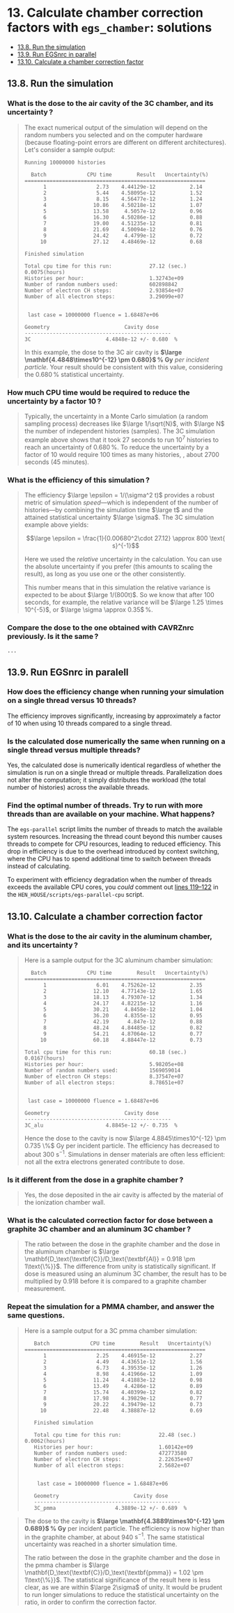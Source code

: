 <!-- # 1. -->
<!-- # 2. -->
<!-- # 3. -->
<!-- # 4. -->
<!-- # 5. -->
<!-- # 6. -->
<!-- # 7. -->
<!-- # 8. -->
<!-- # 9. -->
<!-- # 10. -->
<!-- # 11. -->
<!-- # 12. -->

# 13. Calculate chamber correction factors with `egs_chamber`: solutions <!-- omit in toc -->

- [13.8. Run the simulation](#138-run-the-simulation)
- [13.9. Run EGSnrc in parallel](#139-run-egsnrc-in-parallel)
- [13.10. Calculate a chamber correction factor](#1310-calculate-a-chamber-correction-factor)

<!-- ## 13.1. -->
<!-- ## 13.2. -->
<!-- ## 13.3. -->
<!-- ## 13.4. -->
<!-- ## 13.5. -->
<!-- ## 13.6. -->
<!-- ## 13.7. -->

## 13.8. Run the simulation

### What is the dose to the air cavity of the 3C chamber, and its uncertainty ?

> The exact numerical output of the simulation will depend on the random numbers
> you selected and on the computer hardware (because floating-point errors are
> different on different architectures). Let's consider a sample output:
>
> ```text
> Running 10000000 histories
>
>   Batch             CPU time        Result   Uncertainty(%)
> ==========================================================
>       1                2.73    4.44129e-12           2.14
>       2                5.44    4.58095e-12           1.52
>       3                8.15    4.56477e-12           1.24
>       4               10.86    4.50218e-12           1.07
>       5               13.58     4.5057e-12           0.96
>       6               16.30    4.50286e-12           0.88
>       7               19.00    4.51235e-12           0.81
>       8               21.69    4.50094e-12           0.76
>       9               24.42     4.4799e-12           0.72
>      10               27.12    4.48469e-12           0.68
> ```
>
> ```text
> Finished simulation
>
> Total cpu time for this run:            27.12 (sec.) 0.0075(hours)
> Histories per hour:                     1.32743e+09
> Number of random numbers used:          602898842
> Number of electron CH steps:            2.93854e+07
> Number of all electron steps:           3.29099e+07
>
>
>  last case = 10000000 fluence = 1.68487e+06
>
> Geometry                        Cavity dose
> -----------------------------------------------
> 3C                        4.4848e-12 +/- 0.680  %
> ```
>
> In this example, the dose to the 3C air cavity is
> **$\large \mathbf{4.4848\times10^{-12} \pm 0.680}$ % Gy** *per incident particle.*
> Your result should be consistent with this value, considering the 0.680 %
> statistical uncertainty.

### How much CPU time would be required to reduce the uncertainty by a factor 10 ?

> Typically, the uncertainty in a Monte Carlo simulation (a random sampling
> process) decreases like $\large 1/\sqrt{N}$, with $\large N$ the number of independent
> histories (samples). The 3C simulation example above shows that it took 27
> seconds to run 10$^7$ histories to reach an uncertainty of 0.680 %. To reduce
> the uncertainty by a factor of 10 would require 100 times as many histories, ,
> about 2700 seconds (45 minutes).

### What is the efficiency of this simulation ?

> The efficiency $\large \epsilon = 1/(\sigma^2 t)$ provides a robust metric of
> simulation *speed*—which is independent of the number of histories—by
> combining the simulation time $\large t$ and the attained statistical uncertainty
> $\large \sigma$. The 3C simulation example above yields:
>
>$$\large \epsilon = \frac{1}{0.00680^2\cdot 27.12} \approx 800 \text{ s}^{-1}$$
>
> Here we used the *relative* uncertainty in the calculation. You can use the
> absolute uncertainty if you prefer (this amounts to scaling the result), as
> long as you use one or the other consistently.
>
> This number means that in this simulation the relative variance is expected to
> be about $\large 1/(800t)$. So we know that after 100 seconds, for example, the
> relative variance will be $\large 1.25 \times 10^{-5}$, or $\large \sigma \approx 0.35$ %.

### Compare the dose to the one obtained with CAVRZnrc previously. Is it the same ?

`...`

## 13.9. Run EGSnrc in paralell

### How does the efficiency change when running your simulation on a single thread versus 10 threads?

The efficiency improves significantly, increasing by approximately a factor of
10 when using 10 threads compared to a single thread.

### Is the calculated dose numerically the same when running on a single thread versus multiple threads?

Yes, the calculated dose is numerically identical regardless of whether the
simulation is run on a single thread or multiple threads. Parallelization does
not alter the computation; it simply distributes the workload (the total number
of histories) across the available threads.

### Find the optimal number of threads. Try to run with more threads than are available on your machine. What happens?

The `egs-parallel` script limits the number of threads to match the available
system resources. Increasing the thread count beyond this number causes threads
to compete for CPU resources, leading to reduced efficiency. This drop in
efficiency is due to the overhead introduced by context switching, where the CPU
has to spend additional time to switch between threads instead of calculating.

To experiment with efficiency degradation when the number of threads exceeds the
available CPU cores, you *could* comment out [lines
119–122](https://github.com/nrc-cnrc/EGSnrc/blob/fe83057e6db99768a281e343498e3eedf185206d/HEN_HOUSE/scripts/egs-parallel-cpu#L119-L122)
in the `HEN_HOUSE/scripts/egs-parallel-cpu` script.

## 13.10. Calculate a chamber correction factor

### What is the dose to the air cavity in the aluminum chamber, and its uncertainty ?

> Here is a sample output for the 3C aluminum chamber simulation:
>
> ```text
>   Batch             CPU time        Result   Uncertainty(%)
> ==========================================================
>       1                6.01    4.75262e-12           2.35
>       2               12.10    4.77143e-12           1.65
>       3               18.13    4.79307e-12           1.34
>       4               24.17    4.82215e-12           1.16
>       5               30.21     4.8458e-12           1.04
>       6               36.20     4.8355e-12           0.95
>       7               42.19      4.847e-12           0.88
>       8               48.24    4.84485e-12           0.82
>       9               54.21    4.87064e-12           0.77
>      10               60.18    4.88447e-12           0.73
>
> Total cpu time for this run:            60.18 (sec.) 0.0167(hours)
> Histories per hour:                     5.98205e+08
> Number of random numbers used:          1569059014
> Number of electron CH steps:            8.37547e+07
> Number of all electron steps:           8.78651e+07
>
>
>  last case = 10000000 fluence = 1.68487e+06
>
> Geometry                        Cavity dose
> -----------------------------------------------
> 3C_alu                    4.8845e-12 +/- 0.735  %
> ```
>
> Hence the dose to the cavity is now $\large 4.8845\times10^{-12} \pm
> 0.735 \%$ Gy per incident particle. The efficiency has decreased to about
> 300 $\text{s}^{-1}$. Simulations in denser materials are often less efficient: not
> all the extra electrons generated contribute to dose.

### Is it different from the dose in a graphite chamber ?

> Yes, the dose deposited in the air cavity is affected by the material of
the ionization chamber wall.

### What is the calculated correction factor for dose between a graphite 3C chamber and an aluminum 3C chamber ?

> The ratio between the dose in the graphite chamber and the dose in the
> aluminum chamber is $\large \mathbf{D_\text{\textbf{C}}/D_\text{\textbf{Al}} = 0.918
> \pm 1\text{\%}}$. The difference from unity is statistically significant. If
> dose is measured using an aluminum 3C chamber, the result has to be multiplied
> by 0.918 before it is compared to a graphite chamber measurement.

### Repeat the simulation for a PMMA chamber, and answer the same questions.

> Here is a sample output for a 3C pmma chamber simulation:
> ```
>    Batch             CPU time        Result   Uncertainty(%)
> ==========================================================
>       1                2.25    4.46915e-12           2.27
>       2                4.49    4.43651e-12           1.56
>       3                6.73    4.39535e-12           1.26
>       4                8.98    4.41966e-12           1.09
>       5               11.24    4.41883e-12           0.98
>       6               13.49     4.4286e-12           0.89
>       7               15.74    4.40399e-12           0.82
>       8               17.98    4.39829e-12           0.77
>       9               20.22    4.39479e-12           0.73
>      10               22.48    4.38887e-12           0.69
>
>    Finished simulation
>
>    Total cpu time for this run:            22.48 (sec.) 0.0062(hours)
>    Histories per hour:                     1.60142e+09
>    Number of random numbers used:          472773580
>    Number of electron CH steps:            2.22635e+07
>    Number of all electron steps:           2.5682e+07
>
>
>     last case = 10000000 fluence = 1.68487e+06
>
>    Geometry                        Cavity dose
>    -----------------------------------------------
>    3C_pmma                   4.3889e-12 +/- 0.689  %

> The dose to the cavity is **$\large \mathbf{4.3889\times10^{-12} \pm 0.689}$ % Gy**
> per incident particle. The efficiency is now higher than in the graphite
> chamber, at about 940 $\text{s}^{-1}$. The same statistical uncertainty was reached
> in a shorter simulation time.
>
> The ratio between the dose in the graphite chamber and the dose in the pmma
> chamber is $\large \mathbf{D_\text{\textbf{C}}/D_\text{\textbf{pmma}} = 1.02 \pm
> 1\text{\%}}$. The statistical significance of the result here is less clear,
> as we are within $\large 2\sigma$ of unity. It would be prudent to run longer
> simulations to reduce the statistical uncertainty on the ratio, in order to
> confirm the correction factor.
